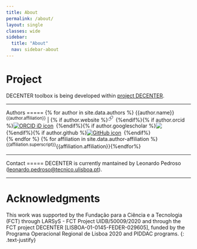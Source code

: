 ```yaml
---
title: About
permalink: /about/
layout: single
classes: wide
sidebar:
  title: "About"
  nav: sidebar-about
---
```

Project
=====
DECENTER toolbox is being developed within <a target="_blank" href ="https://decenterproject.weebly.com">project DECENTER</a>.
<hr>
Authors
=====
{% for author in site.data.authors %} {{author.name}}<sup>{{author.affiliation}}</sup> | {% if author.website %}<a itemprop="sameAs" target="_blank" content="{{author.website}}" href="{{author.website}}" target="blank" rel="me noopener noreferrer" style="vertical-align:top;"><img src="/assets/img/emoji/link_1f517.png" style="width:1em;margin-right:.5em;" alt="Website"></a>{%endif%}{% if author.orcid %}<a itemprop="sameAs" target="_blank" content="{{author.orcid}}" href="{{author.orcid}}" target="orcid.widget" rel="me noopener noreferrer" style="vertical-align:top;"><img src="https://orcid.org/sites/default/files/images/orcid_16x16.png" style="width:1em;margin-right:.5em;" alt="ORCID iD icon"></a>{%endif%}{% if author.googlescholar %}<a target="_blank" itemprop="sameAs" href="{{author.googlescholar}}" style="vertical-align:top;"><img src="https://upload-icon.s3.us-east-2.amazonaws.com/uploads/icons/png/17520148421579517848-512.png" style="width:1em;margin-right:.5em;"></a>{%endif%}{% if author.github %}<a itemprop="sameAs" target="_blank" content="{{author.github}}" href="{{author.github}}" rel="me noopener noreferrer" style="vertical-align:top;"><img src="https://github.githubassets.com/images/modules/logos_page/GitHub-Mark.png" style="width:1em;margin-right:.5em;" alt="GitHub icon"></a>{%endif%}<br>{% endfor %}
{% for affiliation in site.data.author-affiliation %} <sup>{{affiliation.superscript}}</sup>{{affiliation.affiliation}}{%endfor%}


<hr>
Contact
=====
DECENTER is currently mantained by Leonardo Pedroso (<a href = "mailto: leonardo.pedroso@tecnico.ulisboa.pt">leonardo.pedroso@tecnico.ulisboa.pt</a>).

<hr>

Acknowledgments
=====
This work was supported by the Fundação para a Ciência e a Tecnologia (FCT) through LARSyS - FCT Project UIDB/50009/2020 and through the FCT project DECENTER [LISBOA-01-0145-FEDER-029605], funded by the Programa Operacional Regional de Lisboa 2020 and PIDDAC programs.
{: .text-justify}
